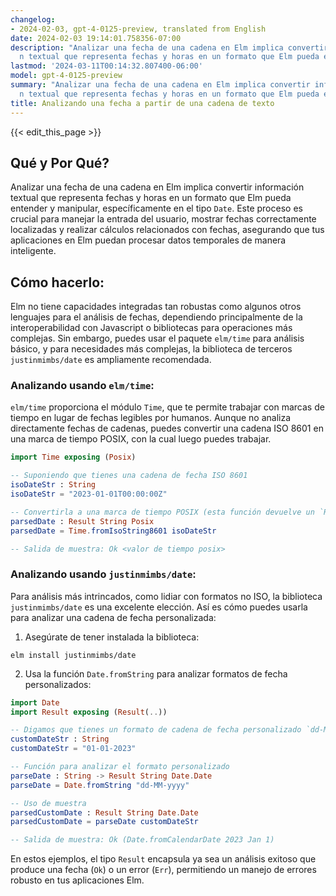 ```yaml
---
changelog:
- 2024-02-03, gpt-4-0125-preview, translated from English
date: 2024-02-03 19:14:01.758356-07:00
description: "Analizar una fecha de una cadena en Elm implica convertir informaci\xF3\
  n textual que representa fechas y horas en un formato que Elm pueda entender y\u2026"
lastmod: '2024-03-11T00:14:32.807400-06:00'
model: gpt-4-0125-preview
summary: "Analizar una fecha de una cadena en Elm implica convertir informaci\xF3\
  n textual que representa fechas y horas en un formato que Elm pueda entender y\u2026"
title: Analizando una fecha a partir de una cadena de texto
---
```


{{< edit_this_page >}}

## Qué y Por Qué?
Analizar una fecha de una cadena en Elm implica convertir información textual que representa fechas y horas en un formato que Elm pueda entender y manipular, específicamente en el tipo `Date`. Este proceso es crucial para manejar la entrada del usuario, mostrar fechas correctamente localizadas y realizar cálculos relacionados con fechas, asegurando que tus aplicaciones en Elm puedan procesar datos temporales de manera inteligente.

## Cómo hacerlo:
Elm no tiene capacidades integradas tan robustas como algunos otros lenguajes para el análisis de fechas, dependiendo principalmente de la interoperabilidad con Javascript o bibliotecas para operaciones más complejas. Sin embargo, puedes usar el paquete `elm/time` para análisis básico, y para necesidades más complejas, la biblioteca de terceros `justinmimbs/date` es ampliamente recomendada.

### Analizando usando `elm/time`:
`elm/time` proporciona el módulo `Time`, que te permite trabajar con marcas de tiempo en lugar de fechas legibles por humanos. Aunque no analiza directamente fechas de cadenas, puedes convertir una cadena ISO 8601 en una marca de tiempo POSIX, con la cual luego puedes trabajar.

```elm
import Time exposing (Posix)

-- Suponiendo que tienes una cadena de fecha ISO 8601
isoDateStr : String
isoDateStr = "2023-01-01T00:00:00Z"

-- Convertirla a una marca de tiempo POSIX (esta función devuelve un `Result`)
parsedDate : Result String Posix
parsedDate = Time.fromIsoString8601 isoDateStr

-- Salida de muestra: Ok <valor de tiempo posix>
```

### Analizando usando `justinmimbs/date`:
Para análisis más intrincados, como lidiar con formatos no ISO, la biblioteca `justinmimbs/date` es una excelente elección. Así es cómo puedes usarla para analizar una cadena de fecha personalizada:

1. Asegúrate de tener instalada la biblioteca:

```shell
elm install justinmimbs/date
```

2. Usa la función `Date.fromString` para analizar formatos de fecha personalizados:

```elm
import Date
import Result exposing (Result(..))

-- Digamos que tienes un formato de cadena de fecha personalizado `dd-MM-yyyy`
customDateStr : String
customDateStr = "01-01-2023"

-- Función para analizar el formato personalizado
parseDate : String -> Result String Date.Date
parseDate = Date.fromString "dd-MM-yyyy"

-- Uso de muestra
parsedCustomDate : Result String Date.Date
parsedCustomDate = parseDate customDateStr

-- Salida de muestra: Ok (Date.fromCalendarDate 2023 Jan 1)
```

En estos ejemplos, el tipo `Result` encapsula ya sea un análisis exitoso que produce una fecha (`Ok`) o un error (`Err`), permitiendo un manejo de errores robusto en tus aplicaciones Elm.
